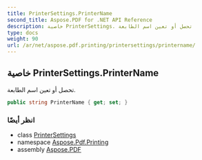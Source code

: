 ```yaml
---
title: PrinterSettings.PrinterName
second_title: Aspose.PDF for .NET API Reference
description: خاصية PrinterSettings. تحصل أو تعين اسم الطابعة
type: docs
weight: 90
url: /ar/net/aspose.pdf.printing/printersettings/printername/
---
```

## خاصية PrinterSettings.PrinterName

تحصل أو تعين اسم الطابعة.

```csharp
public string PrinterName { get; set; }
```

### انظر أيضًا

* class [PrinterSettings](../)
* namespace [Aspose.Pdf.Printing](../../../aspose.pdf.printing/)
* assembly [Aspose.PDF](../../../)